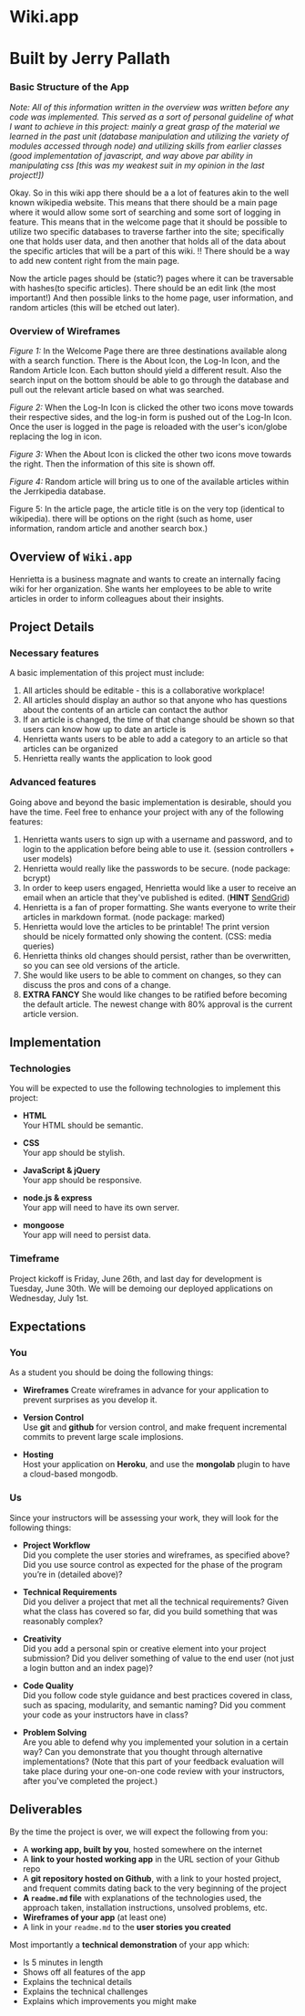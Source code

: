 # Wiki.app
# Built by Jerry Pallath


### Basic Structure of the App

*Note: All of this information written in the overview was written before any code was implemented.  This served as a sort of personal guideline of what I want to achieve in this project: mainly a great grasp of the material we learned in the past unit (database manipulation and utilizing the variety of modules accessed through node) and utilizing skills from earlier classes (good implementation of javascript, and way above par ability in manipulating css [this was my weakest suit in my opinion in the last project!])*

Okay.  So in this wiki app there should be a a lot of features akin to the well known wikipedia website.  This means that there should be a main page where it would allow some sort of searching and some sort of logging in feature.  This means that in the welcome page that it should be possible to utilize two specific databases to traverse farther into the site; specifically one that holds user data, and then another that holds all of the data about the specific articles that will be a part of this wiki.  !! There should be a way to add new content right from the main page.

Now the article pages should be (static?) pages where it can be traversable with hashes(to specific articles).  There should be an edit link (the most important!)  And then possible links to the home page, user information, and random articles (this will be etched out later).  

### Overview of Wireframes
*Figure 1:*
In the Welcome Page there are three destinations available along with a search function.  There is the About Icon, the Log-In Icon, and the Random Article Icon.  Each button should yield a different result. Also the search input on the bottom should be able to go through the database and pull out the relevant article based on what was searched.

*Figure 2:*
When the Log-In Icon is clicked the other two icons move towards their respective sides, and the log-in form is pushed out of the Log-In Icon. Once the user is logged in the page is reloaded with the user's icon/globe replacing the log in icon.

*Figure 3:*
When the About Icon is clicked the other two icons move towards the right.  Then the information of this site is shown off.  

*Figure 4:*
Random article will bring us to one of the available articles within the Jerrkipedia database.

Figure 5:
In the article page, the article title is on the very top (identical to wikipedia).  there will be options on the right (such as home, user information, random article and another search box.)

## Overview of `Wiki.app`

Henrietta is a business magnate and wants to create an internally facing wiki for her organization. She wants her employees to be able to write articles in order to inform colleagues about their insights.

## Project Details

### Necessary features

A basic implementation of this project must include:

1. All articles should be editable - this is a collaborative workplace!
2. All articles should display an author so that anyone who has questions about the contents of an article can contact the author
3. If an article is changed, the time of that change should be shown so that users can know how up to date an article is
4. Henrietta wants users to be able to add a category to an article so that articles can be organized
5. Henrietta really wants the application to look good

###  Advanced features

Going above and beyond the basic implementation is desirable, should you have the time.  Feel free to enhance your project with any of the following features:

1. Henrietta wants users to sign up with a username and password, and to login to the application before being able to use it. (session controllers + user models)
2. Henrietta would really like the passwords to be secure. (node package: bcrypt)
3. In order to keep users engaged, Henrietta would like a user to receive an email when an article that they've published is edited. (**HINT** [SendGrid](https://sendgrid.com/docs/Code_Examples/nodejs.html))
4. Henrietta is a fan of proper formatting. She wants everyone to write their articles in markdown format. (node package: marked)
5. Henrietta would love the articles to be printable!  The print version should be nicely formatted only showing the content. (CSS: media queries)
5. Henrietta thinks old changes should persist, rather than be overwritten, so you can see old versions of the article.
6. She would like users to be able to comment on changes, so they can discuss the pros and cons of a change.
7. **EXTRA FANCY** She would like changes to be ratified before becoming the default article.  The newest change with 80% approval is the current article version.

## Implementation

### Technologies

You will be expected to use the following technologies to implement this project:

- **HTML**  
  Your HTML should be semantic.

- **CSS**  
  Your app should be stylish.

- **JavaScript & jQuery**  
  Your app should be responsive.

- **node.js & express**  
  Your app will need to have its own server.

- **mongoose**  
  Your app will need to persist data.


### Timeframe

Project kickoff is Friday, June 26th, and last day for development is Tuesday, June 30th.  We will be demoing our deployed applications on Wednesday, July 1st.

## Expectations

### You

As a student you should be doing the following things:

- **Wireframes**
  Create wireframes in advance for your application to prevent surprises as you develop it.

- **Version Control**  
  Use **git** and **github** for version control, and make frequent incremental commits to prevent large scale implosions.

- **Hosting**  
  Host your application on **Heroku**, and use the **mongolab** plugin to have a cloud-based mongodb.

### Us

Since your instructors will be assessing your work, they will look for the following things:

- **Project Workflow**  
Did you complete the user stories and wireframes, as specified above? Did you use source control as expected for the phase of the program you’re in (detailed above)?

- **Technical Requirements**  
Did you deliver a project that met all the technical requirements? Given what the class has covered so far, did you build something that was reasonably complex?

- **Creativity**  
Did you add a personal spin or creative element into your project submission? Did you deliver something of value to the end user (not just a login button and an index page)?

- **Code Quality**  
Did you follow code style guidance and best practices covered in class, such as spacing, modularity, and semantic naming? Did you comment your code as your instructors have in class?

- **Problem Solving**  
Are you able to defend why you implemented your solution in a certain way? Can you demonstrate that you thought through alternative implementations? (Note that this part of your feedback evaluation will take place during your one-on-one code review with your instructors, after you've completed the project.)

## Deliverables

By the time the project is over, we will expect the following from you:

* A **working app, built by you**, hosted somewhere on the internet
* A **link to your hosted working app** in the URL section of your Github repo
* A **git repository hosted on Github**, with a link to your hosted project,  and frequent commits dating back to the very beginning of the project
* **A ``readme.md`` file** with explanations of the technologies used, the approach taken, installation instructions, unsolved problems, etc.
* **Wireframes of your app** (at least one)
* A link in your ``readme.md`` to the **user stories you created**

Most importantly a **technical demonstration** of your app which:

* Is 5 minutes in length
* Shows off all features of the app
* Explains the technical details
* Explains the technical challenges
* Explains which improvements you might make